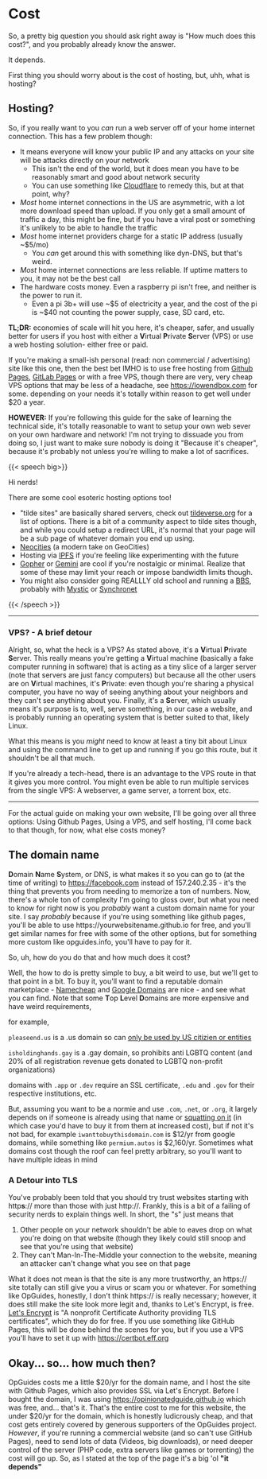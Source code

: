 # Cost

So, a pretty big question you should ask right away is "How much does this cost?", and you probably already know the answer.

It depends.

First thing you should worry about is the cost of hosting, but, uhh, what is hosting?

## Hosting?

So, if you really want to you *can* run a web server off of your home internet connection. This has a few problem though: 

* It means everyone will know your public IP and any attacks on your site will be attacks directly on your network
  * This isn't the end of the world, but it does mean you have to be reasonably smart and good about network security
  * You can use something like [Cloudflare](https://www.cloudflare.com/plans/#overview) to remedy this, but at that point, why?
* *Most* home internet connections in the US are asymmetric, with a lot more download speed than upload. If you only get a small amount of traffic a day, this might be fine, but if you have a viral post or something it's unlikely to be able to handle the traffic
* *Most* home internet providers charge for a static IP address (usually ~$5/mo)
  * You *can* get around this with something like dyn-DNS, but that's weird.
* *Most* home internet connections are less reliable. If uptime matters to you, it may not be the best call
* The hardware costs money. Even a raspberry pi isn't free, and neither is the power to run it.
  * Even a pi 3b+ will use ~$5 of electricity a year, and the cost of the pi is ~\$40 not counting the power supply, case, SD card, etc.

**TL;DR:** economies of scale will hit you here, it's cheaper, safer, and usually better for users if you host with either a **V**irtual **P**rivate **S**erver (VPS) or use a web hosting solution- either free or paid.

If you're making a small-ish personal (read: non commercial / advertising) site like this one, then the best bet IMHO is to use free hosting from [Github Pages](https://pages.github.com), [GitLab Pages](https://docs.gitlab.com/ee/user/project/pages/) or with a free VPS, though there are very, very cheap VPS options that may be less of a headache, see https://lowendbox.com for some. depending on your needs it's totally within reason to get well under $20 a year.

**HOWEVER:** If you're following this guide for the sake of learning the technical side, it's totally reasonable to want to setup your own web sever on your own hardware and network! I'm not trying to dissuade you from doing so, I just want to make sure nobody is doing it "Because it's cheaper", because it's probably not unless you're willing to make a lot of sacrifices.

{{< speech big>}}

Hi nerds!

There are some cool esoteric hosting options too!

* "tilde sites" are basically shared servers, check out [tildeverse.org](https://tildeverse.org/members/ ) for a list of options. There is a bit of a community aspect to tilde sites though, and while you could setup a redirect URL, it's normal that your page will be a sub page of whatever domain you end up using. 
* [Neocities](https://neocities.org) (a modern take on GeoCities)
* Hosting via [IPFS](https://www.ipfs.com) if you're feeling like experimenting with the future
* [Gopher](https://web.cortland.edu/flteach/methods/obj1/gopher.html) or [Gemini](https://gemini.circumlunar.space) are cool if you're nostalgic or minimal. Realize that some of these may limit your reach or impose bandwidth limits though.
* You might also consider going REALLLY old school and running a [BBS](https://en.wikipedia.org/wiki/Bulletin_board_system), probably with [Mystic](http://www.mysticbbs.com) or [Synchronet](http://www.synchro.net)

{{< /speech >}}

---

### VPS? - A brief detour

Alright, so, what the heck is a VPS? As stated above, it's a **V**irtual **P**rivate **S**erver. This really means you're getting a **V**irtual machine (basically a fake computer running in software) that is acting as a tiny slice of a larger server (note that servers are just fancy computers) but because all the other users are on **V**irtual machines, it's **P**rivate: even though you're sharing a physical computer, you have no way of seeing anything about your neighbors and they can't see anything about you. Finally, it's a **S**erver, which usually means it's purpose is to, well, serve something, in our case a website, and is probably running an operating system that is better suited to that, likely Linux.

What this means is you *might* need to know at least a tiny bit about Linux and using the command line to get up and running if you go this route, but it shouldn't be all that much.

If you're already a tech-head, there is an advantage to the VPS route in that it gives you more control. You might even be able to run multiple services from the single VPS: A webserver, a game server, a torrent box, etc.

---

For the actual guide on making your own website, I'll be going over all three options: Using Github Pages, Using a VPS, and self hosting, I'll come back to that though, for now, what else costs money?

## The domain name

**D**omain **N**ame **S**ystem, or DNS, is what makes it so you can go to (at the time of writing) to https://facebook.com instead of 157.240.2.35 - it's the thing that prevents you from needing to memorize a ton of numbers. Now, there's a whole ton of complexity I'm going to gloss over, but what you need to know for right now is you *probably* want a custom domain name for your site. I say *probably* because if you're using something like github pages, you'll be able to use htt<span>p</span>s://y<span>ourwebsitename.github.io</span> for free, and you'll get similar names for free with some of the other options, but for something more custom like opguides.info, you'll have to pay for it.

<!--The spans in the above link are a hack to make it inactive on the site, so that someone doesn't come along and make that go to something weird-->

So, uh, how do you do that and how much does it cost?

Well, the how to do is pretty simple to buy, a bit weird to use, but we'll get to that point in a bit. To buy it, you'll want to find a reputable domain marketplace - [Namecheap](https://www.namecheap.com) and [Google Domains](https://domains.google) are nice - and see what you can find. Note that some **T**op **L**evel **D**omains are more expensive and have weird requirements, 

for example, 

`pleaseend.us` is a .us domain so can [only be used by US citizien or entities](https://en.wikipedia.org/wiki/.us#Restrictions_on_use_of_.us_domains)

`isholdinghands.gay` is a .gay domain, so prohibits anti LGBTQ content (and 20% of all registration revenue gets donated to LGBTQ non-profit organizations) 

domains with `.app` or `.dev` require an SSL certificate, `.edu` and `.gov` for their respective institutions, etc.

But, assuming you want to be a normie and use `.com`, `.net`, or `.org`, it largely depends on if someone is already using that name or [squatting on it](https://en.wikipedia.org/wiki/Cybersquatting) (in which case you'd have to buy it from them at increased cost), but if not it's not bad, for example `iwanttobuythisdomain.com` is $12/yr from google domains, while something like `permium.autos` is \$2,160/yr. Sometimes what domains cost though the roof can feel pretty arbitrary, so you'll want to have multiple ideas in mind

### A Detour into TLS

You've probably been told that you should try trust websites starting with http**s**:// more than those with just http://. Frankly, this is a bit of a failing of security nerds to explain things well. In short, the "s" just means that 

1. Other people on your network shouldn't be able to eaves drop on what you're doing on that website (though they likely could still snoop and see that you're using that website)
2. They can't Man-In-The-Middle your connection to the website, meaning an attacker can't change what you see on that page

What it does not mean is that the site is any more trustworthy, an https:// site totally can still give you a virus or scam you or whatever. For something like OpGuides, honestly, I don't think https:// is really necessary; however, it does still make the site look more legit and, thanks to Let's Encrypt, is free. [Let's Encrypt](https://letsencrypt.org) is "A nonprofit Certificate Authority providing TLS certificates", which they do for free. If you use something like GitHub Pages, this will be done behind the scenes for you, but if you use a VPS you'll have to set it up with https://certbot.eff.org 

## Okay... so... how much then?

OpGuides costs me a little $20/yr for the domain name, and I host the site with Github Pages, which also provides SSL via Let's Encrypt. Before I bought the domain, I was using https://opinionatedguide.github.io which was free, and... that's it. That's the entire cost to me for this website, the under \$20/yr for the domain, which is honestly ludicrously cheap, and that cost gets entirely covered by generous supporters of the OpGuides project. *However*, if you're running a commercial website (and so can't use GitHub Pages), need to send lots of data (Videos, big downloads), or need deeper control of the server (PHP code, extra servers like games or torrenting) the cost will go up. So, as I stated at the top of the page it's a big 'ol **"it depends"**